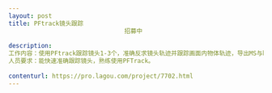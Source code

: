 ```yaml
---                
layout: post       
title: PFtrack镜头跟踪
                                招募中
           
description: 
工作内容：使用PFtrack跟踪镜头1-3个，准确反求镜头轨迹并跟踪画面内物体轨迹，导出MS与houdini文件。
人员要求：能快速准确跟踪镜头，熟练使用PFTrack。
     
contenturl: https://pro.lagou.com/project/7702.html      
---                 
```

